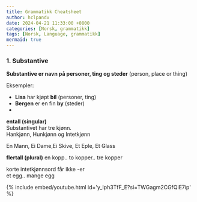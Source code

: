 ```yaml
---
title: Grammatikk Cheatsheet
author: hclpandv
date: 2024-04-21 11:33:00 +0800
categories: [Norsk, grammatikk]
tags: [Norsk, Language, grammatikk]
mermaid: true
---
```


<link rel="stylesheet" href="https://cdnjs.cloudflare.com/ajax/libs/font-awesome/6.0.0-beta3/css/all.min.css">
<script src="{{ '/assets/js/custom.js' | relative_url }}"></script>

### 1. Substantive

**Substantive er navn på personer, ting og steder** (person, place or thing)

Eksempler:  

* **Lisa** har kjøpt **bil** (personer, ting)  
* **Bergen** er en fin **by** (steder)
* 



**entall (singular)**  
Substantivet har tre kjønn.  
Hankjønn, Hunkjønn og Intetkjønn

En Mann, Ei Dame,Ei Skive, Et Eple, Et Glass  

**flertall (plural)**
en kopp.. to kopper.. tre kopper    
  
korte intetkjønnsord får ikke -er   
et egg.. mange egg  


{% include embed/youtube.html id='y_Iph3TfF_E?si=TWGagm2CGfQiE7ip' %}
